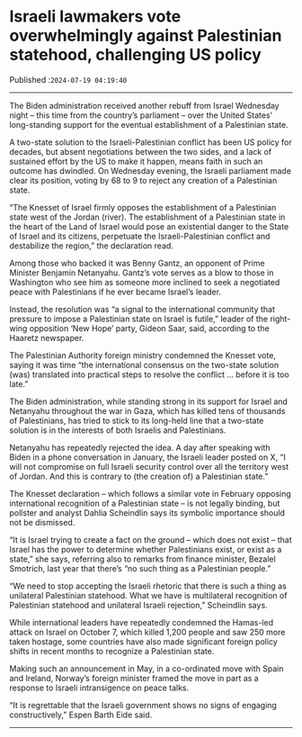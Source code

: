 # Israeli lawmakers vote overwhelmingly against Palestinian statehood, challenging US policy

Published :`2024-07-19 04:19:40`

---

The Biden administration received another rebuff from Israel Wednesday night – this time from the country’s parliament – over the United States’ long-standing support for the eventual establishment of a Palestinian state.

A two-state solution to the Israeli-Palestinian conflict has been US policy for decades, but absent negotiations between the two sides, and a lack of sustained effort by the US to make it happen, means faith in such an outcome has dwindled. On Wednesday evening, the Israeli parliament made clear its position, voting by 68 to 9 to reject any creation of a Palestinian state.

“The Knesset of Israel firmly opposes the establishment of a Palestinian state west of the Jordan (river). The establishment of a Palestinian state in the heart of the Land of Israel would pose an existential danger to the State of Israel and its citizens, perpetuate the Israeli-Palestinian conflict and destabilize the region,” the declaration read.

Among those who backed it was Benny Gantz, an opponent of Prime Minister Benjamin Netanyahu. Gantz’s vote serves as a blow to those in Washington who see him as someone more inclined to seek a negotiated peace with Palestinians if he ever became Israel’s leader.

Instead, the resolution was “a signal to the international community that pressure to impose a Palestinian state on Israel is futile,” leader of the right-wing opposition ‘New Hope’ party, Gideon Saar, said, according to the Haaretz newspaper.

The Palestinian Authority foreign ministry condemned the Knesset vote, saying it was time “the international consensus on the two-state solution (was) translated into practical steps to resolve the conflict … before it is too late.”

The Biden administration, while standing strong in its support for Israel and Netanyahu throughout the war in Gaza, which has killed tens of thousands of Palestinians, has tried to stick to its long-held line that a two-state solution is in the interests of both Israelis and Palestinians.

Netanyahu has repeatedly rejected the idea. A day after speaking with Biden in a phone conversation in January, the Israeli leader posted on X, “I will not compromise on full Israeli security control over all the territory west of Jordan. And this is contrary to (the creation of) a Palestinian state.”

The Knesset declaration – which follows a similar vote in February opposing international recognition of a Palestinian state – is not legally binding, but pollster and analyst Dahlia Scheindlin says its symbolic importance should not be dismissed.

“It is Israel trying to create a fact on the ground – which does not exist – that Israel has the power to determine whether Palestinians exist, or exist as a state,” she says, referring also to remarks from finance minister, Bezalel Smotrich, last year that there’s “no such thing as a Palestinian people.”

“We need to stop accepting the Israeli rhetoric that there is such a thing as unilateral Palestinian statehood. What we have is multilateral recognition of Palestinian statehood and unilateral Israeli rejection,” Scheindlin says.

While international leaders have repeatedly condemned the Hamas-led attack on Israel on October 7, which killed 1,200 people and saw 250 more taken hostage, some countries have also made significant foreign policy shifts in recent months to recognize a Palestinian state.

Making such an announcement in May, in a co-ordinated move with Spain and Ireland, Norway’s foreign minister framed the move in part as a response to Israeli intransigence on peace talks.

“It is regrettable that the Israeli government shows no signs of engaging constructively,” Espen Barth Eide said.

---

